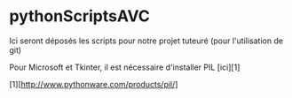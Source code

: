 # pythonScriptsAVC
Ici seront déposés les scripts pour notre projet tuteuré (pour l'utilisation de git)

Pour Microsoft et Tkinter, il est nécessaire d'installer PIL [ici][1] 

[1][http://www.pythonware.com/products/pil/]
